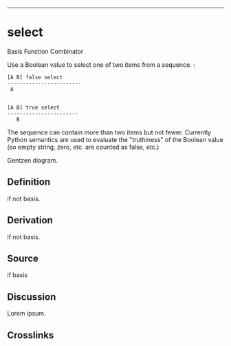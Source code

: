 ------------------------------------------------------------------------

# select

Basis Function Combinator

Use a Boolean value to select one of two items from a sequence. :

    [A B] false select
    ------------------------
     A


    [A B] true select
    -----------------------
       B

The sequence can contain more than two items but not fewer. Currently
Python semantics are used to evaluate the \"truthiness\" of the Boolean
value (so empty string, zero, etc. are counted as false, etc.)

Gentzen diagram.

## Definition

if not basis.

## Derivation

if not basis.

## Source

if basis

## Discussion

Lorem ipsum.

## Crosslinks
